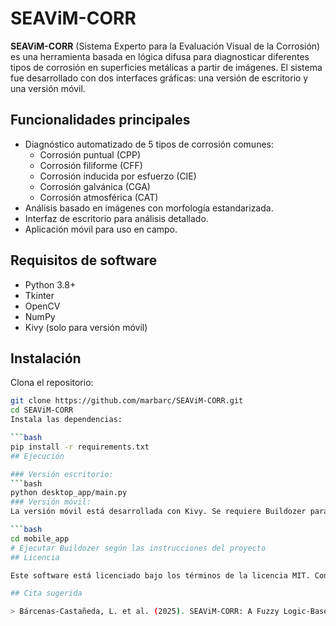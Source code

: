 # SEAViM-CORR

**SEAViM-CORR** (Sistema Experto para la Evaluación Visual de la Corrosión) es una herramienta basada en lógica difusa para diagnosticar diferentes tipos de corrosión en superficies metálicas a partir de imágenes. El sistema fue desarrollado con dos interfaces gráficas: una versión de escritorio y una versión móvil.

## Funcionalidades principales

- Diagnóstico automatizado de 5 tipos de corrosión comunes:
  - Corrosión puntual (CPP)
  - Corrosión filiforme (CFF)
  - Corrosión inducida por esfuerzo (CIE)
  - Corrosión galvánica (CGA)
  - Corrosión atmosférica (CAT)
- Análisis basado en imágenes con morfología estandarizada.
- Interfaz de escritorio para análisis detallado.
- Aplicación móvil para uso en campo.

## Requisitos de software

- Python 3.8+
- Tkinter
- OpenCV
- NumPy
- Kivy (solo para versión móvil)

## Instalación

Clona el repositorio:

```bash
git clone https://github.com/marbarc/SEAViM-CORR.git
cd SEAViM-CORR
Instala las dependencias:

```bash
pip install -r requirements.txt
## Ejecución

### Versión escritorio:
```bash
python desktop_app/main.py
### Versión móvil:
La versión móvil está desarrollada con Kivy. Se requiere Buildozer para compilar el APK.

```bash
cd mobile_app
# Ejecutar Buildozer según las instrucciones del proyecto
## Licencia

Este software está licenciado bajo los términos de la licencia MIT. Consulta `LICENCE.txt` para más detalles.

## Cita sugerida

> Bárcenas-Castañeda, L. et al. (2025). SEAViM-CORR: A Fuzzy Logic-Based Expert System with Desktop and Mobile Interfaces for Corrosion Diagnosis. *SoftwareX*.
